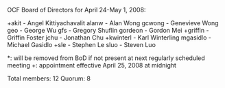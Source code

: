 OCF Board of Directors for April 24-May 1, 2008:

+akit - Angel Kittiyachavalit
alanw - Alan Wong
gcwong - Genevieve Wong
geo - George Wu
gfs - Gregory Shuflin
gordeon - Gordon Mei
+griffin - Griffin Foster
jchu - Jonathan Chu
+kwinterl - Karl Winterling
mgasidlo - Michael Gasidlo
+sle - Stephen Le
sluo - Steven Luo

*: will be removed from BoD if not present at next regularly scheduled meeting
+: appointment effective April 25, 2008 at midnight

Total members: 12
Quorum: 8
